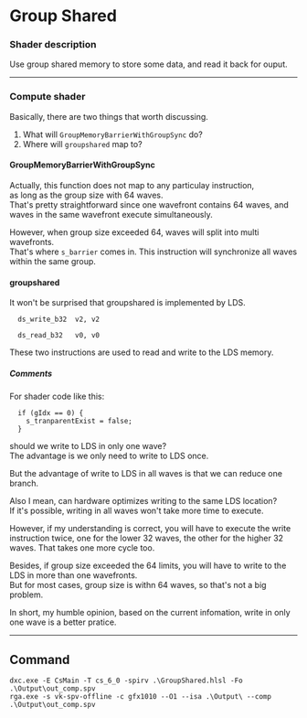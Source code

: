 # Group Shared
### Shader description
Use group shared memory to store some data, and read it back for ouput.

---
### Compute shader
Basically, there are two things that worth discussing.  

1. What will `GroupMemoryBarrierWithGroupSync` do?  
2. Where will `groupshared` map to?

#### GroupMemoryBarrierWithGroupSync
Actually, this function does not map to any particulay instruction,  
as long as the group size with 64 waves.  
That's pretty straightforward since one wavefront contains 64 waves,
and waves in the same wavefront execute simultaneously.  

However, when group size exceeded 64, waves will split into multi wavefronts.  
That's where `s_barrier` comes in. This instruction will synchronize all waves within the same group.  

#### groupshared
It won't be surprised that groupshared is implemented by LDS.  
```
  ds_write_b32  v2, v2

  ds_read_b32   v0, v0
```
These two instructions are used to read and write to the LDS memory.

##### Comments
For shader code like this:
```
  if (gIdx == 0) {
    s_tranparentExist = false;
  }
```
should we write to LDS in only one wave?  
The advantage is we only need to write to LDS once.  

But the advantage of write to LDS in all waves is that
we can reduce one branch.  

Also I mean, can hardware optimizes writing to the same LDS location?  
If it's possible, writing in all waves won't take more time to execute.  

However, if my understanding is correct, you will have to execute the write instruction
twice, one for the lower 32 waves, the other for the higher 32 waves.
That takes one more cycle too.  

Besides, if group size exceeded the 64 limits,
you will have to write to the LDS in more than one wavefronts.  
But for most cases, group size is withn 64 waves, so that's not a big problem.  

In short, my humble opinion, based on the current infomation, write in only one wave is a better pratice.  

---
## Command
```
dxc.exe -E CsMain -T cs_6_0 -spirv .\GroupShared.hlsl -Fo .\Output\out_comp.spv
rga.exe -s vk-spv-offline -c gfx1010 --O1 --isa .\Output\ --comp .\Output\out_comp.spv
```
